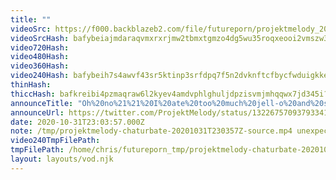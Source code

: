 ```yaml
---
title: ""
videoSrc: https://f000.backblazeb2.com/file/futureporn/projektmelody_2020-10-31_22-52-13.mkv
videoSrcHash: bafybeiajmdaraqvmxrxrjmw2tbmxtgmzo4dg5wu35roqxeooi2vmszw36y?filename=projektmelody-chaturbate-20201031T230357Z-source.mp4
video720Hash: 
video480Hash: 
video360Hash: 
video240Hash: bafybeih7s4awvf43sr5ktinp3srfdpq7f5n2dvknftcfbycfwduigkkeda?filename=projektmelody-chaturbate-20201031T230357Z-240p.mp4
thinHash: 
thiccHash: bafkreibi4pzmaqraw6l2kyev4amdvphlghuljdpzisvmjmhqqwx7jd345i?filename=20201031T230357Z-thicc.jpg
announceTitle: "Oh%20no%21%21%20I%20ate%20too%20much%20jell-o%20and%20something%20spooky%20happened%21%21%21%20%28why%20am%20I%20so%20sticky%3F%21%21%21%29"
announceUrl: https://twitter.com/ProjektMelody/status/1322675709379334146
date: 2020-10-31T23:03:57.000Z
note: /tmp/projektmelody-chaturbate-20201031T230357Z-source.mp4 unexpected EOL
video240TmpFilePath: 
tmpFilePath: /home/chris/futureporn_tmp/projektmelody-chaturbate-20201031T230357Z-source.mp4
layout: layouts/vod.njk
---
```

